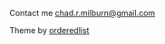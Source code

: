 Contact me [chad.r.milburn@gmail.com](mailto:chad.r.milburn@gmail.com)

Theme by [orderedlist](https://github.com/orderedlist)
